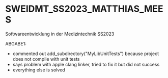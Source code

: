 # SWEIDMT_SS2023_MATTHIAS_MEES
Softwareentwicklung in der Medizintechnik SS2023

ABGABE1:

- commented out add_subdirectory("MyLibUnitTests") because project does not compile with unit tests
- says problem with apple clang linker, tried to fix it but did not success
- everything else is solved
